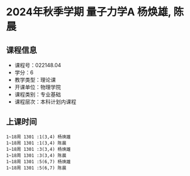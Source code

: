 # 2024年秋季学期 量子力学A 杨焕雄, 陈晨






## 课程信息

- 课程号：022148.04
- 学分：6
- 教学类型：理论课
- 开课单位：物理学院
- 课程类别：专业基础
- 课程层次：本科计划内课程

## 上课时间

```
1~18周 1301 :1(3,4) 杨焕雄
1~18周 1301 :1(3,4) 陈晨
1~18周 1301 :3(3,4) 杨焕雄
1~18周 1301 :3(3,4) 陈晨
1~18周 1301 :5(6,7) 杨焕雄
1~18周 1301 :5(6,7) 陈晨
```

